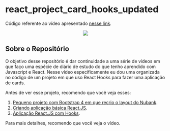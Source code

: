 # react_project_card_hooks_updated

Código referente ao vídeo apresentado [nesse link](https://youtu.be/byrqhs6FMmw).

<p align="center">
  <a href="https://youtu.be/byrqhs6FMmw"><img src="https://img.youtube.com/vi/byrqhs6FMmw/maxresdefault.jpg"></a>
</p>

## Sobre o Repositório

O objetivo desse repositório é dar continuidade a uma série de vídeos em que faço uma espécie de diário de estudo do que tenho aprendido com Javascript e React. Nesse vídeo especificamente eu dou uma organizada no código de um projeto em que uso React Hooks para fazer uma aplicação de cards.

Antes de ver esse projeto, recomendo que você veja esses:
1. [Pequeno projeto com Bootstrap 4 em que recrio o layout do Nubank](https://github.com/lucaslattari/redesign-nubank-bootstrap).
2. [Criando aplicação básica React.JS](https://github.com/lucaslattari/simple_card_app_react).
2. [Aplicação React.JS com Hooks](https://github.com/lucaslattari/react_project_card_hooks).

Para mais detalhes, recomendo que você veja o vídeo.
